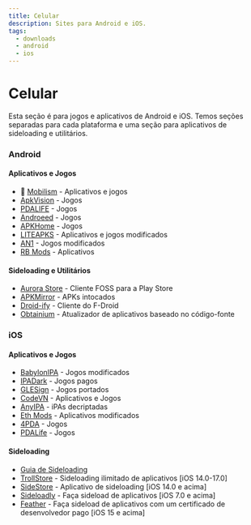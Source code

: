 ```yaml
---
title: Celular
description: Sites para Android e iOS.
tags:
  - downloads
  - android
  - ios
---
```


# Celular

Esta seção é para jogos e aplicativos de Android e iOS. Temos seções separadas para cada plataforma e uma seção para aplicativos de sideloading e utilitários.

### Android

#### Aplicativos e Jogos

- :star2: [Mobilism](https://forum.mobilism.me) - Aplicativos e jogos
- [ApkVision](https://apkvision.org) - Jogos
- [PDALIFE](https://pdalife.com) - Jogos
- [Androeed](https://androeed.store) - Jogos
- [APKHome](https://apkhome.io) - Jogos
- [LITEAPKS](https://liteapks.com) - Aplicativos e jogos modificados
- [AN1](https://an1.com) - Jogos modificados
- [RB Mods](https://www.rockmods.net) - Aplicativos

#### Sideloading e Utilitários

- [Aurora Store](https://auroraoss.com/) - Cliente FOSS para a Play Store
- [APKMirror](https://www.apkmirror.com/) - APKs intocados
- [Droid-ify](https://github.com/Droid-ify/client) - Cliente do F-Droid
- [Obtainium](https://github.com/ImranR98/Obtainium/) - Atualizador de aplicativos baseado no código-fonte

### iOS

#### Aplicativos e Jogos

- [BabylonIPA](https://t.me/BabylonIPA) - Jogos modificados
- [IPADark](https://t.me/ipa_dark) - Jogos pagos
- [GLESign](https://t.me/glesign) - Jogos portados
- [CodeVN](https://ios.codevn.net) - Aplicativos e Jogos
- [AnyIPA](https://anyipa.me) - iPAs decriptadas
- [Eth Mods](https://sultanmods.fyi) - Aplicativos modificados
- [4PDA](https://4pda.to/forum/) - Jogos
- [PDALife](https://pdalife.com/ios/games/) - Jogos

#### Sideloading

- [Guia de Sideloading](https://ios.cfw.guide/sideloading-apps/)
- [TrollStore](https://github.com/opa334/TrollStore) - Sideloading ilimitado de aplicativos [iOS 14.0-17.0]
- [SideStore](https://sidestore.io/) - Aplicativo de sideloading [iOS 14.0 e acima]
- [Sideloadly](https://sideloadly.io/) - Faça sideload de aplicativos [iOS 7.0 e acima]
- [Feather](https://github.com/khcrysalis/Feather) - Faça sideload de aplicativos com um certificado de desenvolvedor pago [iOS 15 e acima]

